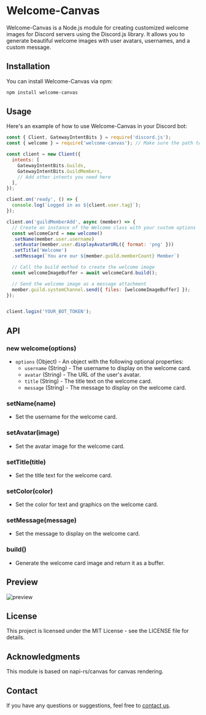 # Welcome-Canvas

Welcome-Canvas is a Node.js module for creating customized welcome images for Discord servers using the Discord.js library. It allows you to generate beautiful welcome images with user avatars, usernames, and a custom message.

## Installation

You can install Welcome-Canvas via npm:

```bash
npm install welcome-canvas
```

## Usage

Here's an example of how to use Welcome-Canvas in your Discord bot:

```javascript
const { Client, GatewayIntentBits } = require('discord.js');
const { welcome } = require('welcome-canvas'); // Make sure the path to your 'welcome.js' file is correct

const client = new Client({
  intents: [
    GatewayIntentBits.Guilds,
    GatewayIntentBits.GuildMembers,
    // Add other intents you need here
  ],
});

client.on('ready', () => {
  console.log(`Logged in as ${client.user.tag}`);
});

client.on('guildMemberAdd', async (member) => {
  // Create an instance of the Welcome class with your custom options
  const welcomeCard = new welcome()
  .setName(member.user.username)
  .setAvatar(member.user.displayAvatarURL({ format: 'png' }))
  .setTitle('Welcome')
  .setMessage(`You are our ${member.guild.memberCount} Member`)

  // Call the build method to create the welcome image
  const welcomeImageBuffer = await welcomeCard.build();

  // Send the welcome image as a message attachment
  member.guild.systemChannel.send({ files: [welcomeImageBuffer] });
});


client.login('YOUR_BOT_TOKEN');
```

## API

### new welcome(options)
- `options` (Object) - An object with the following optional properties:
  - `username` (String) - The username to display on the welcome card.
  - `avatar` (String) - The URL of the user's avatar.
  - `title` (String) - The title text on the welcome card.
  - `message` (String) - The message to display on the welcome card.

### setName(name)
- Set the username for the welcome card.

### setAvatar(image)
- Set the avatar image for the welcome card.

### setTitle(title)
- Set the title text for the welcome card.

### setColor(color)
- Set the color for text and graphics on the welcome card.

### setMessage(message)
- Set the message to display on the welcome card.

### build()
- Generate the welcome card image and return it as a buffer.

## Preview
![preview](https://s6.imgcdn.dev/9Dw5M.png)

## License

This project is licensed under the MIT License - see the LICENSE file for details.

## Acknowledgments

This module is based on napi-rs/canvas for canvas rendering.

## Contact

If you have any questions or suggestions, feel free to [contact us](https://discord.gg/cool-music-support-925619107460698202).
